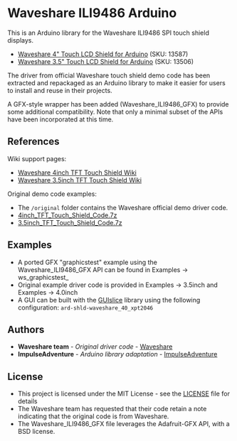 # Waveshare ILI9486 Arduino

This is an Arduino library for the Waveshare ILI9486 SPI touch shield displays.
- [Waveshare 4" Touch LCD Shield for Arduino](https://www.waveshare.com/product/modules/oleds-lcds/arduino-lcd/4inch-tft-touch-shield.htm) (SKU: 13587)
- [Waveshare 3.5" Touch LCD Shield for Arduino](https://www.waveshare.com/product/modules/oleds-lcds/arduino-lcd/3.5inch-tft-touch-shield.htm) (SKU: 13506)

The driver from official Waveshare touch shield demo code has been extracted and repackaged as an Arduino
library to make it easier for users to install and reuse in their projects.

A GFX-style wrapper has been added (Waveshare_ILI9486_GFX) to provide some additional compatibility.
Note that only a minimal subset of the APIs have been incorporated at this time.

## References

Wiki support pages:
- [Waveshare 4inch TFT Touch Shield Wiki](https://www.waveshare.com/wiki/4inch_TFT_Touch_Shield)
- [Waveshare 3.5inch TFT Touch Shield Wiki](https://www.waveshare.com/wiki/3.5inch_TFT_Touch_Shield)

Original demo code examples:
- The `/original` folder contains the Waveshare official demo driver code.
- [4inch_TFT_Touch_Shield_Code.7z](https://www.waveshare.com/wiki/File:4inch_TFT_Touch_Shield_Code.7z)
- [3.5inch_TFT_Touch_Shield_Code.7z](https://www.waveshare.com/wiki/File:3.5inch_TFT_Touch_Shield_Code.7z)

## Examples
- A ported GFX "graphicstest" example using the Waveshare_ILI9486_GFX API can be found in Examples -> ws_graphicstest_
- Original example driver code is provided in Examples -> 3.5inch and Examples -> 4.0inch
- A GUI can be built with the [GUIslice](https://github.com/ImpulseAdventure/GUIslice) library
  using the following configuration: `ard-shld-waveshare_40_xpt2046`

## Authors

* **Waveshare team** - *Original driver code* - [Waveshare](https://www.waveshare.com/)
* **ImpulseAdventure** - *Arduino library adaptation* - [ImpulseAdventure](https://github.com/ImpulseAdventure/)

## License

- This project is licensed under the MIT License - see the [LICENSE](LICENSE) file for details
- The Waveshare team has requested that their code retain a note indicating that the original code is from Waveshare.
- The Waveshare_ILI9486_GFX file leverages the Adafruit-GFX API, with a BSD license.
